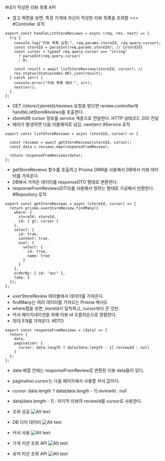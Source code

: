 #내가 작성한 리뷰 목록 API
- 참고 화면을 보면, 특정 가게에 자신이 작성한 리뷰 목록을 조회함
===
#Controller 로직
```
export const handleListStoreReviews = async (req, res, next) => {
  try {
    console.log("리뷰 목록 요청:", req.params.storeId, req.query.cursor);
    const storeId = parseInt(req.params.storeId); // {stordId}
    const cursor = typeof req.query.cursor === "string"
      ? parseInt(req.query.cursor)
      : 0;

    const result = await listStoreReviews(storeId, cursor); // 
    res.status(StatusCodes.OK).json(result);
  } catch (err) {
    console.error("리뷰 목록 에러:", err);
    next(err);
  }
};
```
- GET //store/{storeId}/reviews 요청을 받으면 review.controller에 handleListStoreReviews를 호출한다.
- storeId와 cursor 정보를  service 계층으로 전달한다. HTTP 상태코드 200 전달
- 에러가 발생하면 다음 미들웨어로 넘김. next(err)
#Service 로직
```
export const listStoreReviews = async (storeId, cursor) => {

  const reviews = await getStoreReviews(storeId, cursor);
  const data = reviews.map(responseFromReview);
  
  return responseFromReviews(data);
};
```
- getStoreReviews 함수를 호출하고 Prisma ORM을 사용해서 DB에서 리뷰 데이터를 가져온다.
- DB에서 가져온 데이터를 responseDTO 형태로 변환한다.
- responseFromReviews(DTO)를 사용해서 원하는 형태로 가공해서 반환한다.
#Repository 로직
```
export const getStoreReviews = async (storeId, cursor) => {
  return prisma.userStoreReview.findMany({
    where: {
      storeId: storeId,
      id: { gt: cursor }
    },
    select: {
      id: true,
      content: true,
      user: {
        select: {
          id: true,
          name: true
        }
      }
    },
    orderBy: { id: "asc" },
    take: 5
  });
};

```
- userStoreReview 테이블에서 데이터를 가져온다.
- findMany는 여러 데이터를 가쟈오는 Prisma 메서드
- where절을 보면, storeId가 일치하고, cursor보다 큰 것만.
- 커서 페이지네이션을 위해 리뷰 id 오름차순으로 정렬한다.
- 최대 5개를 가져온다.
#DTO
```
export const responseFromReviews = (data) => {
  return {
    data,
    pagination: {
      cursor: data.length ? data[data.length - 1].reviewId : null
    }
  };
};
```
- data 배열 안에는 responseFromReview로 변환된 리뷰 data들이 있다.
- pagination.cursor는 다음 페이지에서 사용할 커서 값이다.
- cursor: data.length ? data[data.length - 1].reviewId : null
- data[data.length - 1] : 마지막 리뷰의 reviewId를 cursor로 사용한다.

- 조회 성공
![Alt text](image.png)
- DB 더미 데이터
![Alt text](image-1.png)
- 커서 사용
![Alt text](image-2.png)
- 가게 미션 조회 API
![Alt text](image-3.png)
- 유저 미션 조회 API
![Alt text](image-4.png)
